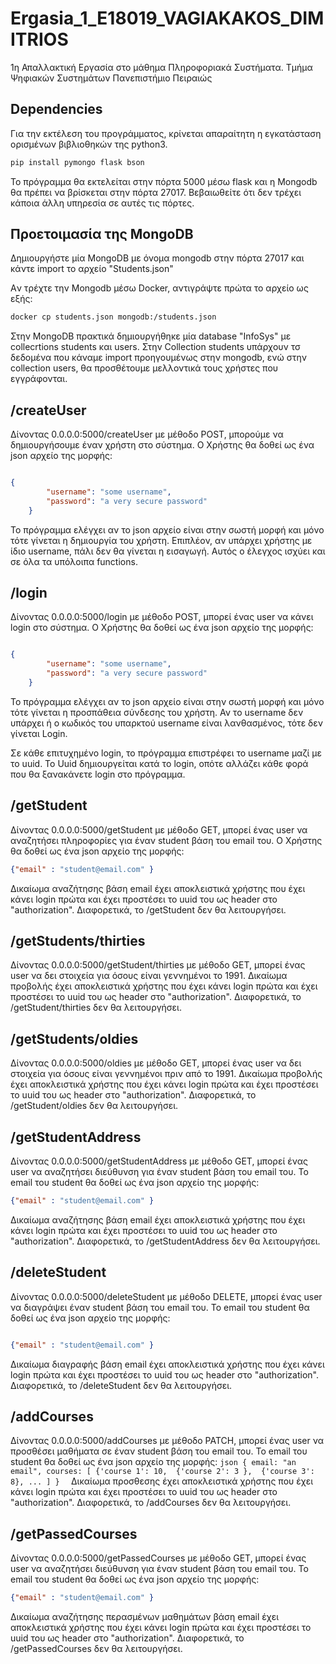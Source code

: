 # Ergasia_1_E18019_VAGIAKAKOS_DIMITRIOS
1η Απαλλακτική Εργασία στο μάθημα Πληροφοριακά Συστήματα. Τμήμα Ψηφιακών Συστημάτων Πανεπιστήμιο Πειραιώς

## Dependencies

Για την εκτέλεση του προγράμματος, κρίνεται απαραίτητη η εγκατάσταση ορισμένων βιβλιοθηκών της python3.

```bash
pip install pymongo flask bson
```
Το πρόγραμμα θα εκτελείται στην πόρτα 5000 μέσω flask και η Mongodb θα πρέπει να βρίσκεται στην πόρτα 27017. Βεβαιωθείτε ότι δεν τρέχει κάποια άλλη υπηρεσία σε αυτές τις πόρτες.


## Προετοιμασία της MongoDB

Δημιουργήστε μία MongoDB με όνομα mongodb στην πόρτα 27017 και κάντε import το αρχείο "Students.json" 

Aν τρέχτε την Mongodb μέσω Docker, αντιγράψτε πρώτα το αρχείο ως εξής:
```bash
docker cp students.json mongodb:/students.json
```

Στην MongoDB πρακτικά δημιουργήθηκε μία database "InfoSys" με collecrtions students και users. Στην Collection students υπάρχουν τσ δεδομένα που κάναμε import προηγουμένως στην mongodb, ενώ στην collection users, θα προσθέτουμε μελλοντικά τους χρήστες που εγγράφονται.



## /createUser

Δίνοντας 0.0.0.0:5000/createUser με μέθοδο POST, μπορούμε να δημιουργήσουμε έναν χρήστη στο σύστημα. Ο Χρήστης θα δοθεί ως ένα json αρχείο της μορφής:

```json

{
        "username": "some username", 
        "password": "a very secure password"
    }
```
To πρόγραμμα ελέγχει αν το json αρχείο είναι στην σωστή μορφή και μόνο τότε γίνεται η δημιουργία του χρήστη. Επιπλέον, αν υπάρχει χρήστης με ίδιο username, πάλι δεν θα γίνεται η εισαγωγή. Aυτός ο έλεγχος ισχύει και σε όλα τα υπόλοιπα functions.

## /login 

Δίνοντας 0.0.0.0:5000/login με μέθοδο POST, μπορεί ένας user να κάνει login στο σύστημα. Ο Χρήστης θα δοθεί ως ένα json αρχείο της μορφής:

```json

{
        "username": "some username", 
        "password": "a very secure password"
    }
 ```

To πρόγραμμα ελέγχει αν το json αρχείο είναι στην σωστή μορφή και μόνο τότε γίνεται η προσπάθεια σύνδεσης του χρήστη. Αν το username δεν υπάρχει ή ο κωδικός του υπαρκτού username είναι λανθασμένος, τότε δεν γίνεται Login. 

Σε κάθε επιτυχημένο login, το πρόγραμμα επιστρέφει το username μαζί με το uuid. Το Uuid δημιουργείται κατά τo login, οπότε αλλάζει κάθε φορά που θα ξανακάνετε login στο πρόγραμμα.

## /getStudent
Δίνοντας 0.0.0.0:5000/getStudent με μέθοδο GET, μπορεί ένας user να αναζητήσει πληροφορίες για έναν student βάση του email του. Ο Χρήστης θα δοθεί ως ένα json αρχείο της μορφής:

```json
{"email" : "student@email.com" }
 ```
 Δικαίωμα αναζήτησης βάση email έχει αποκλειστικά χρήστης που έχει κάνει login πρώτα και έχει προστέσει το uuid του ως header στο "authorization". Διαφορετικά, το /getStudent δεν θα λειτουργήσει.
 
 ## /getStudents/thirties
 
 Δίνοντας 0.0.0.0:5000/getStudent/thirties με μέθοδο GET, μπορεί ένας user να δει στοιχεία για όσους είναι γεννημένοι το 1991.
 Δικαίωμα προβολής έχει αποκλειστικά χρήστης που έχει κάνει login πρώτα και έχει προστέσει το uuid του ως header στο "authorization". Διαφορετικά, το /getStudent/thirties δεν θα λειτουργήσει.
 
  ## /getStudents/oldies
 
 Δίνοντας 0.0.0.0:5000/oldies με μέθοδο GET, μπορεί ένας user να δει στοιχεία για όσους είναι γεννημένοι πριν από το 1991.
 Δικαίωμα προβολής έχει αποκλειστικά χρήστης που έχει κάνει login πρώτα και έχει προστέσει το uuid του ως header στο "authorization". Διαφορετικά, το /getStudent/oldies δεν θα λειτουργήσει.
 
## /getStudentAddress

Δίνοντας 0.0.0.0:5000/getStudentAddress με μέθοδο GET, μπορεί ένας user να αναζητήσει διεύθυνση για έναν student βάση του email του. Το email του student θα δοθεί ως ένα json αρχείο της μορφής:

```json
{"email" : "student@email.com" }
 ```
 Δικαίωμα αναζήτησης βάση email έχει αποκλειστικά χρήστης που έχει κάνει login πρώτα και έχει προστέσει το uuid του ως header στο "authorization". Διαφορετικά, το /getStudentAddress δεν θα λειτουργήσει.

## /deleteStudent

Δίνοντας 0.0.0.0:5000/deleteStudent με μέθοδο DELETE, μπορεί ένας user να διαγράψει έναν student βάση του email του. Το email του student θα δοθεί ως ένα json αρχείο της μορφής:

```json

{"email" : "student@email.com" }

 ```
 Δικαίωμα διαγραφής βάση email έχει αποκλειστικά χρήστης που έχει κάνει login πρώτα και έχει προστέσει το uuid του ως header στο "authorization". Διαφορετικά, το /deleteStudent δεν θα λειτουργήσει.

## /addCourses

Δίνοντας 0.0.0.0:5000/addCourses με μέθοδο PATCH, μπορεί ένας user να προσθέσει μαθήματα σε έναν student βάση του email του. Το email του student θα δοθεί ως ένα json αρχείο της μορφής:
``json
{
            email: "an email",
            courses: [
                {'course 1': 10, 
                {'course 2': 3 }, 
                {'course 3': 8},
                ...
            ]
        } 
   ``
Δικαίωμα προσθεσης έχει αποκλειστικά χρήστης που έχει κάνει login πρώτα και έχει προστέσει το uuid του ως header στο "authorization". Διαφορετικά, το /addCourses δεν θα λειτουργήσει.

 
 
## /getPassedCourses

Δίνοντας 0.0.0.0:5000/getPassedCourses με μέθοδο GET, μπορεί ένας user να αναζητήσει διεύθυνση για έναν student βάση του email του. Το email του student θα δοθεί ως ένα json αρχείο της μορφής:

```json
{"email" : "student@email.com" }
 ```
 Δικαίωμα αναζήτησης περασμένων μαθημάτων βάση email έχει αποκλειστικά χρήστης που έχει κάνει login πρώτα και έχει προστέσει το uuid του ως header στο "authorization". Διαφορετικά, το /getPassedCourses δεν θα λειτουργήσει.
 
 
